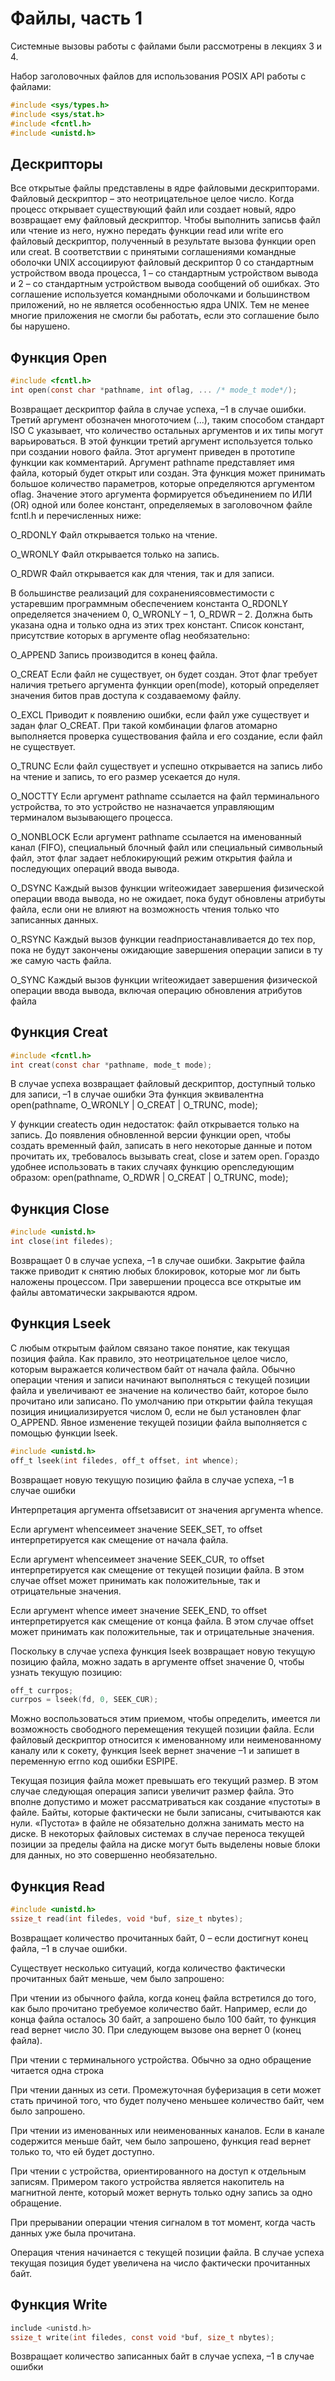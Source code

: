 ﻿# Файлы, часть 1

Системные вызовы работы с файлами были рассмотрены в лекциях 3 и 4.

Набор заголовочных файлов для использования POSIX API работы с файлами:
```c
#include <sys/types.h>
#include <sys/stat.h>
#include <fcntl.h>
#include <unistd.h>
```

## Дескрипторы

Все открытые файлы представлены в ядре файловыми дескрипторами. Файловый дескриптор – это неотрицательное целое число. Когда процесс открывает существующий файл или создает новый, ядро возвращает ему файловый дескриптор. Чтобы выполнить записьв файл или чтение из него, нужно
передать функции read или write его файловый дескриптор, полученный
в результате вызова функции open или creat.
В соответствии с принятыми соглашениями командные оболочки UNIX ассоциируют файловый дескриптор 0 со стандартным устройством ввода процесса, 1 – со стандартным устройством вывода и 2 – со стандартным устройством
вывода сообщений об ошибках. Это соглашение используется командными
оболочками и большинством приложений, но не является особенностью ядра UNIX. Тем не менее многие приложения не смогли бы работать, если это соглашение было бы нарушено.

## Функция Open

```c
#include <fcntl.h>
int open(const char *pathname, int oflag, ... /* mode_t mode*/);
```

Возвращает дескриптор файла в случае успеха, –1 в случае ошибки.
Третий аргумент обозначен многоточием (...), таким способом стандарт ISO
C указывает, что количество остальных аргументов и их типы могут варьироваться. В этой функции третий аргумент используется только при создании нового файла. Этот аргумент приведен в прототипе функции как комментарий. Аргумент pathname представляет имя файла, который будет открыт или создан. Эта функция может принимать большое количество параметров, которые определяются аргументом oflag. Значение этого аргумента формируется
объединением по ИЛИ (OR) одной или более констант, определяемых в заголовочном файле fcntl.h и перечисленных ниже:

O_RDONLY  Файл открывается только на чтение.

O_WRONLY  Файл открывается только на запись.

O_RDWR Файл открывается как для чтения, так и для записи.

В большинстве реализаций для сохранениясовместимости с устаревшим программным обеспечением константа O_RDONLY определяется значением 0, O_WRONLY – 1, O_RDWR – 2. 
Должна быть указана одна и только одна из этих трех констант. 
Cписок констант, присутствие которых в аргументе oflag необязательно:

O_APPEND Запись производится в конец файла.

O_CREAT Если файл не существует, он будет создан. Этот флаг требует наличия третьего аргумента функции open(mode), который определяет значения битов прав доступа к создаваемому файлу.

O_EXCL Приводит к появлению ошибки, если файл уже существует и задан флаг O_CREAT. При такой комбинации флагов атомарно выполняется проверка существования файла и его создание, если файл не существует.

O_TRUNC Если файл существует и успешно открывается на запись либо на чтение и запись, то его размер усекается до нуля.

O_NOCTTY Если аргумент pathname ссылается на файл терминального устройства, то это устройство не назначается управляющим терминалом вызывающего процесса. 

O_NONBLOCK Если аргумент pathname ссылается на именованный канал (FIFO), специальный блочный файл или специальный символьный файл, этот флаг задает неблокирующий режим открытия файла и последующих операций
ввода вывода.

O_DSYNC Каждый вызов функции writeожидает завершения физической операции ввода вывода, но не ожидает, пока будут обновлены атрибуты файла, если они не влияют на возможность чтения только что записанных данных.

O_RSYNC Каждый вызов функции readприостанавливается до тех пор, пока не будут закончены ожидающие завершения операции записи в ту же самую часть файла.

O_SYNC Каждый вызов функции writeожидает завершения физической операции ввода вывода, включая операцию обновления атрибутов файла

## Функция Сreat

```c
#include <fcntl.h>
int creat(const char *pathname, mode_t mode);
```

В случае успеха возвращает файловый дескриптор, доступный только для записи, –1 в случае ошибки
Эта функция эквивалентна open(pathname, O_WRONLY | O_CREAT | O_TRUNC, mode);

У функции creatесть один недостаток: файл открывается только на запись. До появления обновленной версии функции open, чтобы создать временный файл, записать в него некоторые данные и потом прочитать их, требовалось вызывать creat, close и затем open. Гораздо удобнее использовать в таких случаях функцию openследующим образом:
open(pathname, O_RDWR | O_CREAT | O_TRUNC, mode);

## Функция Close

```c
#include <unistd.h>
int close(int filedes);
```

Возвращает 0 в случае успеха, –1 в случае ошибки. Закрытие файла также приводит к снятию любых блокировок, которые мог ли быть наложены процессом. При завершении процесса все открытые им файлы автоматически закрываются ядром. 

## Функция Lseek

С любым открытым файлом связано такое понятие, как текущая позиция файла. Как правило, это неотрицательное целое число, которым выражается количеством байт от начала файла. Обычно операции чтения и записи начинают выполняться с текущей позиции файла и увеличивают ее значение на количество байт, которое было прочитано или записано. По умолчанию при открытии файла текущая позиция инициализируется числом 0, если не был установлен флаг O_APPEND. Явное изменение текущей позиции файла выполняется с помощью функции lseek.

```c
#include <unistd.h>
off_t lseek(int filedes, off_t offset, int whence);
```

Возвращает новую текущую позицию файла в случае успеха, –1 в случае ошибки

Интерпретация аргумента offsetзависит от значения аргумента whence.

Если аргумент whenceимеет значение SEEK_SET, то offset интерпретируется как смещение от начала файла.

Если аргумент whenceимеет значение SEEK_CUR, то offset интерпретируется как смещение от текущей позиции файла. В этом случае offset может принимать как положительные, так и отрицательные значения.

Если аргумент whence имеет значение SEEK_END, то offset интерпретируется как смещение от конца файла. В этом случае offset может принимать как положительные, так и отрицательные значения.

Поскольку в случае успеха функция lseek возвращает новую текущую позицию файла, можно задать в аргументе offset значение 0, чтобы узнать текущую позицию:

```c
off_t currpos;
currpos = lseek(fd, 0, SEEK_CUR);
```

Можно воспользоваться этим приемом, чтобы определить, имеется ли возможность свободного перемещения текущей позиции файла. Если файловый дескриптор относится к именованному или неименованному каналу или к сокету, функция lseek вернет значение –1 и запишет в переменную errno код ошибки ESPIPE.

Текущая позиция файла может превышать его текущий размер. В этом случае следующая операция записи увеличит размер файла. Это вполне допустимо и может рассматриваться как создание «пустоты» в файле. Байты, которые фактически не были записаны, считываются как нули. «Пустота» в файле не обязательно должна занимать место на диске. В некоторых файловых системах в случае переноса текущей позиции за пределы файла на диске могут быть выделены новые блоки для данных, но это совершенно необязательно. 

## Функция Read

```c
#include <unistd.h>
ssize_t read(int filedes, void *buf, size_t nbytes);
```

Возвращает количество прочитанных байт, 0 – если достигнут конец файла, –1 в случае ошибки.

Существует несколько ситуаций, когда количество фактически прочитанных байт меньше, чем было запрошено:

При чтении из обычного файла, когда конец файла встретился до того, как было прочитано требуемое количество байт. Например, если до конца файла осталось 30 байт, а запрошено было 100 байт, то функция read вернет число 30. При следующем вызове она вернет 0 (конец файла).

При чтении с терминального устройства. Обычно за одно обращение читается одна строка

При чтении данных из сети. Промежуточная буферизация в сети может стать причиной того, что будет получено меньшее количество байт, чем было запрошено.

При чтении из именованных или неименованных каналов. Если в канале содержится меньше байт, чем было запрошено, функция read вернет только то, что ей будет доступно.

При чтении c устройства, ориентированного на доступ к отдельным записям. Примером такого устройства является накопитель на магнитной ленте, который может вернуть только одну запись за одно обращение.

При прерывании операции чтения сигналом в тот момент, когда часть данных уже была прочитана. 

Операция чтения начинается с текущей позиции файла. В случае успеха текущая позиция будет увеличена на число фактически прочитанных байт.

## Функция Write

```c
include <unistd.h>
ssize_t write(int filedes, const void *buf, size_t nbytes);
```

Возвращает количество записанных байт в случае успеха, –1 в случае ошибки
